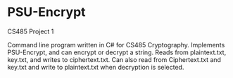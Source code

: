 # PSU-Encrypt
CS485 Project 1

Command line program written in C# for CS485 Cryptography. Implements PSU-Encrypt, and can encrypt or decrypt a string. Reads from plaintext.txt, key.txt, and writes to ciphertext.txt. Can also read from Ciphertext.txt and key.txt and write to plaintext.txt when decryption is selected.
